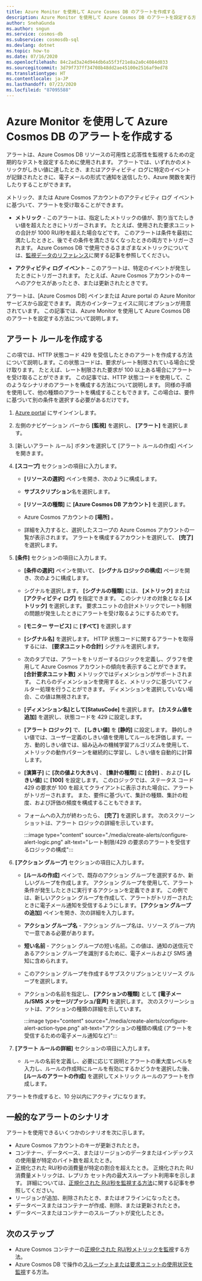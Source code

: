 ```yaml
---
title: Azure Monitor を使用して Azure Cosmos DB のアラートを作成する
description: Azure Monitor を使用して Azure Cosmos DB のアラートを設定する方法について説明します。
author: SnehaGunda
ms.author: sngun
ms.service: cosmos-db
ms.subservice: cosmosdb-sql
ms.devlang: dotnet
ms.topic: how-to
ms.date: 07/16/2020
ms.openlocfilehash: 84c2ad3a24d944db6a55f3f21e8a2a0c4084d033
ms.sourcegitcommit: 3d79f737ff34708b48dd2ae45100e2516af9ed78
ms.translationtype: HT
ms.contentlocale: ja-JP
ms.lasthandoff: 07/23/2020
ms.locfileid: "87095588"
---
```

# <a name="create-alerts-for-azure-cosmos-db-using-azure-monitor"></a>Azure Monitor を使用して Azure Cosmos DB のアラートを作成する

アラートは、Azure Cosmos DB リソースの可用性と応答性を監視するための定期的なテストを設定するために使用されます。 アラートでは、いずれかのメトリックがしきい値に達したとき、またはアクティビティ ログに特定のイベントが記録されたときに、電子メールの形式で通知を送信したり、Azure 関数を実行したりすることができます。

メトリック、または Azure Cosmos アカウントのアクティビティ ログ イベントに基づいて、アラートを受け取ることができます。

* **メトリック** - このアラートは、指定したメトリックの値が、割り当てたしきい値を超えたときにトリガーされます。 たとえば、使用された要求ユニットの合計が 1000 RU/秒を超えた場合などです。 このアラートは条件を最初に満たしたときと、後でその条件を満たさなくなったときの両方でトリガーされます。 Azure Cosmos DB で使用できるさまざまなメトリックについては、[監視データのリファレンス](monitor-cosmos-db-reference.md#metrics)に関する記事を参照してください。

* **アクティビティ ログ イベント** – このアラートは、特定のイベントが発生したときにトリガーされます。 たとえば、Azure Cosmos アカウントのキーへのアクセスがあったとき、または更新されたときです。

アラートは、[Azure Cosmos DB] ペインまたは Azure portal の Azure Monitor サービスから設定できます。 両方のインターフェイスに同じオプションが用意されています。 この記事では、Azure Monitor を使用して Azure Cosmos DB のアラートを設定する方法について説明します。

## <a name="create-an-alert-rule"></a>アラート ルールを作成する

この項では、HTTP 状態コード 429 を受信したときのアラートを作成する方法について説明します。この状態コードは、要求がレート制限されている場合に受け取ります。 たとえば、レート制限された要求が 100 以上ある場合にアラートを受け取ることができます。 この記事では、HTTP 状態コードを使用して、このようなシナリオのアラートを構成する方法について説明します。 同様の手順を使用して、他の種類のアラートを構成することもできます。この場合は、要件に基づいて別の条件を選択する必要があるだけです。

1. [Azure portal](https://portal.azure.com/) にサインインします。

1. 左側のナビゲーション バーから **[監視]** を選択し、 **[アラート]** を選択します。

1. [新しいアラート ルール] ボタンを選択して [アラート ルールの作成] ペインを開きます。  

1. **[スコープ]** セクションの項目に入力します。

   * **[リソースの選択]** ペインを開き、次のように構成します。

   * **サブスクリプション**名を選択します。

   * **[リソースの種類]** に **[Azure Cosmos DB アカウント]** を選択します。

   * Azure Cosmos アカウントの **[場所]** 。

   * 詳細を入力すると、選択したスコープの Azure Cosmos アカウントの一覧が表示されます。 アラートを構成するアカウントを選択して、 **[完了]** を選択します。

1. **[条件]** セクションの項目に入力します。

   * **[条件の選択]** ペインを開いて、 **[シグナル ロジックの構成]** ページを開き、次のように構成します。

   * シグナルを選択します。 **[シグナルの種類]** には、 **[メトリック]** または **[アクティビティ ログ]** を指定できます。 このシナリオの対象となる **[メトリック]** を選択します。 要求ユニットの合計メトリックでレート制限の問題が発生したときにアラートを受け取るようにするためです。

   * **[モニター サービス]** に **[すべて]** を選択します

   * **[シグナル名]** を選択します。 HTTP 状態コードに関するアラートを取得するには、 **[要求ユニットの合計]** シグナルを選択します。

   * 次のタブでは、アラートをトリガーするロジックを定義し、グラフを使用して Azure Cosmos アカウントの傾向を表示することができます。 **[合計要求ユニット数]** メトリックではディメンションがサポートされます。 これらのディメンションを使用すると、メトリックに基づいてフィルター処理を行うことができます。 ディメンションを選択していない場合、この値は無視されます。

   * **[ディメンション名]**として**[StatusCode]** を選択します。 **[カスタム値を追加]** を選択し、状態コードを 429 に設定します。

   * **[アラート ロジック]** で、 **[しきい値]** を **[静的]** に設定します。 静的しきい値では、ユーザー定義のしきい値を使用してルールを評価します。一方、動的しきい値では、組み込みの機械学習アルゴリズムを使用して、メトリックの動作パターンを継続的に学習し、しきい値を自動的に計算します。

   * **[演算子]** に **[次の値より大きい]** 、 **[集計の種類]** に **[合計]** 、および **[しきい値]** に **[100]** を設定します。 このロジックでは、ステータス コード 429 の要求が 100 を超えてクライアントに表示された場合に、アラートがトリガーされます。 また、要件に基づいて、集計の種類、集計の粒度、および評価の頻度を構成することもできます。

   * フォームへの入力が終わったら、 **[完了]** を選択します。 次のスクリーンショットは、アラート ロジックの詳細を示しています。

     :::image type="content" source="./media/create-alerts/configure-alert-logic.png" alt-text="レート制限/429 の要求のアラートを受信するロジックの構成":::

1. **[アクション グループ]** セクションの項目に入力します。

   * **[ルールの作成]** ペインで、既存のアクション グループを選択するか、新しいグループを作成します。 アクション グループを使用して、アラート条件が発生したときに実行するアクションを定義できます。 この例では、新しいアクション グループを作成して、アラートがトリガーされたときに電子メール通知を受信するようにします。 **[アクション グループの追加]** ペインを開き、次の詳細を入力します。

   * **アクション グループ名** - アクション グループ名は、リソース グループ内で一意である必要があります。

   * **短い名前** - アクション グループの短い名前。この値は、通知の送信元であるアクション グループを識別するために、電子メールおよび SMS 通知に含められます。

   * このアクション グループを作成するサブスクリプションとリソース グループを選択します。  

   * アクションの名前を指定し、 **[アクションの種類]** として **[電子メール/SMS メッセージ/プッシュ/音声]** を選択します。 次のスクリーンショットは、アクションの種類の詳細を示しています。

     :::image type="content" source="./media/create-alerts/configure-alert-action-type.png" alt-text="アクションの種類の構成 (アラートを受信するための電子メール通知など)":::

1. **[アラート ルールの詳細]** セクションの項目に入力します。

   * ルールの名前を定義し、必要に応じて説明とアラートの重大度レベルを入力し、ルールの作成時にルールを有効にするかどうかを選択した後、 **[ルールのアラートの作成]** を選択してメトリック ルールのアラートを作成します。

アラートを作成すると、10 分以内にアクティブになります。

## <a name="common-alerting-scenarios"></a>一般的なアラートのシナリオ

アラートを使用できるいくつかのシナリオを次に示します。

* Azure Cosmos アカウントのキーが更新されたとき。
* コンテナー、データベース、またはリージョンのデータまたはインデックスの使用量が特定のバイト数を超えたとき。
* 正規化された RU/秒の消費量が特定の割合を超えたとき。 正規化された RU 消費量メトリックは、レプリカ セット内の最大スループット利用率を示します。 詳細については、[正規化された RU/秒を監視する方法](monitor-normalized-request-units.md)に関する記事を参照してください。  
* リージョンが追加、削除されたとき、またはオフラインになったとき。
* データベースまたはコンテナーが作成、削除、または更新されたとき。
* データベースまたはコンテナーのスループットが変化したとき。

## <a name="next-steps"></a>次のステップ

* Azure Cosmos コンテナーの[正規化された RU/秒メトリックを監視](monitor-normalized-request-units.md)する方法。
* Azure Cosmos DB で操作の[スループットまたは要求ユニットの使用状況を監視](monitor-request-unit-usage.md)する方法。
